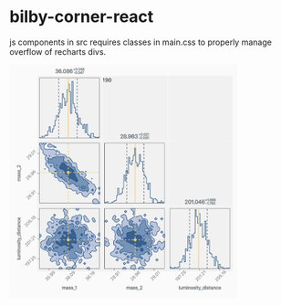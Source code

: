 # bilby-corner-react

js components in src
requires classes in main.css to properly manage overflow of recharts divs.

<img src="sample/sample_output.png" align="middle" width="400">

